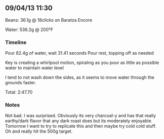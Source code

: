 ## 09/04/13 11:30 ##

Beans: 36.1g @ 18clicks on Baratza Encore

Water: 536.2g @ 200°F

### Timeline ###

Pour 82.4g of water, wait 31.41 seconds
Pour rest, topping off as needed

Key is creating a whirlpool motion, spiraling as you pour as little as possible
water to maintain water level

I tend to not wash down the sides, as it seems to move water through the
grounds faster.

Total: 2:47.70

### Notes ###

Not bad. I was surprised. Obviously its very charcoal-y and has that really
earthy/dark flavor that any dark roast does but its moderately enjoyable.
Tomorrow I want to try to replicate this and then maybe try cold cold stuff. Oh
and really hit the 500g target.
